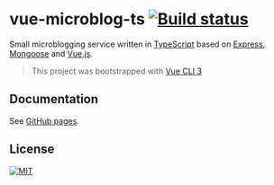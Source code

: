 vue-microblog-ts [![Build status][travis-badge]][travis-url]
================
Small microblogging service written in [TypeScript][typescript] based on [Express][express], [Mongoose][mongoose] and [Vue.js][vue-js].

>This project was bootstrapped with [Vue CLI 3][vue-cli]

## Documentation
See [GitHub pages][docs].

## License
[![MIT](https://img.shields.io/badge/license-MIT-green.svg)](LICENSE.md)

[docs]: https://phoenix2k.github.io/vue-microblog-ts/
[mongoose]: https://mongoosejs.com/ "Elegant mongodb object modeling for Node.js"
[express]: https://expressjs.com "Express &ndash; Fast, unopinionated, minimalist web framework for Node.js"
[travis-badge]: https://travis-ci.org/Phoenix2k/vue-microblog-ts.svg?branch=master
[travis-url]: https://travis-ci.org/Phoenix2k/vue-microblog-ts
[typescript]: https://www.typescriptlang.org
[vue-cli]: https://cli.vuejs.org/ "Vue CLI &ndash; Standard Tooling for Vue.js Development"
[vue-js]: https://vuejs.org "Vue.js &ndash; The Progressive JavaScript Framework"
